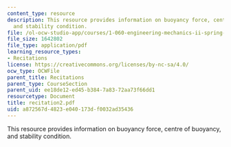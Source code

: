 ```yaml
---
content_type: resource
description: This resource provides information on buoyancy force, centre of buoyancy,
  and stability condition.
file: /ol-ocw-studio-app/courses/1-060-engineering-mechanics-ii-spring-2006/a872567d4823e040173df0032ad35436_recitation2.pdf
file_size: 1642802
file_type: application/pdf
learning_resource_types:
- Recitations
license: https://creativecommons.org/licenses/by-nc-sa/4.0/
ocw_type: OCWFile
parent_title: Recitations
parent_type: CourseSection
parent_uid: ee18de12-ed45-b384-7a83-72aa73f66dd1
resourcetype: Document
title: recitation2.pdf
uid: a872567d-4823-e040-173d-f0032ad35436
---
```

This resource provides information on buoyancy force, centre of buoyancy, and stability condition.